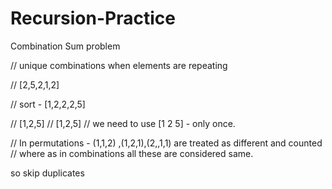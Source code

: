 # Recursion-Practice

Combination Sum problem


// unique combinations when elements are repeating

// [2,5,2,1,2]

// sort - [1,2,2,2,5]

// [1,2,5]
// [1,2,5]
// we need to use [1 2 5] - only once.

// In permutations - (1,1,2) ,(1,2,1),(2,,1,1) are treated as different and counted
// where as in combinations all these are considered same.

so skip duplicates






